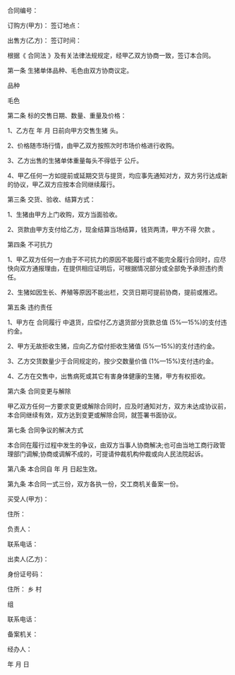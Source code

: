 
 


合同编号：


订购方(甲方)： 签订地点：


出售方(乙方)： 签订时间：


根据《
合同法
》及有关法律法规规定，经甲乙双方协商一致，签订本合同。


第一条 生猪单体品种、毛色由双方协商议定。


品种


毛色


第二条 标的交售日期、数量、重量及价格：


1、乙方在 年 月 日前向甲方交售生猪 头。


2、价格随市场行情，由甲乙双方按照次时市场价格进行收购。


3、乙方出售的生猪单体重量每头不得低于 公斤。


4、甲乙任何一方如提前或延期交货与提货，均应事先通知对方，双方另行达成新的协议，甲乙双方应按本合同继续履行。


第三条 交货、验收、结算方式：


1、生猪由甲方上门收购，双方当面验收。


2、货款由甲方支付给乙方，现金结算当场结算，钱货两清，甲方不得
欠款
。


第四条 不可抗力


1、甲乙双方任何一方由于不可抗力的原因不能履行或不能完全履行合同时，应尽快向双方通报理由，在提供相应证明后，可根据情况部分或全部免予承担违约责任。


2、生猪如因生长、养殖等原因不能出栏，交货日期可提前协商，提前或推迟。


第五条 违约责任


1、甲方在
合同履行
中退货，应偿付乙方退货部分货款总值 (5%—15%)的支付违约金。


2、甲方无故拒收生猪，应向乙方偿付拒收生猪值 (5%—15%)的支付违约金。


3、乙方交货数量少于合同规定的，按少交数量价值 (1%—15%)支付违约金。


4、乙方在交售中，出售病死或其它有害身体健康的生猪，甲方有权拒收。


第六条 合同变更与解除


甲乙双方任何一方要求变更或解除合同时，应及时通知对方，双方未达成协议前，本合同继续有效，双方达到变更或解除合同，就签署书面协议。


第七条 合同争议的解决方式


本合同在履行过程中发生的争议，由双方当事人协商解决;也可由当地工商行政管理部门调解;协商或调解不成的，可提请仲裁机构仲裁或向人民法院起诉。


第八条 本合同自 年 月 日起生效。


第九条 本合同一式三份，双方各执一份，交工商机关备案一份。


买受人(甲方)：


住所：


负责人：


联系电话：


出卖人(乙方)：


身份证号码：


住所： 乡 村


组


联系电话：


备案机关：


经办人：


年 月 日
 


 

 
 
 
 
 
  


  
 

  


  


  
 
 
 
 

